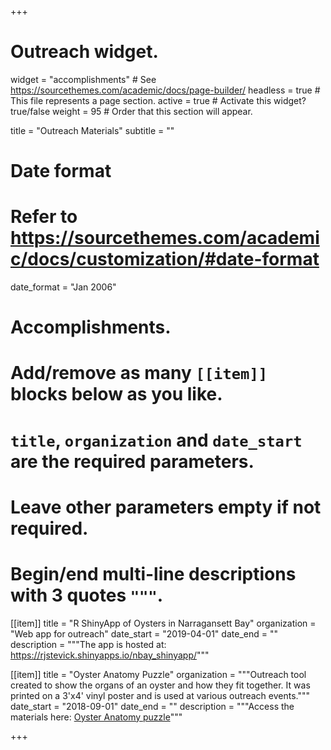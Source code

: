+++
# Outreach widget.
widget = "accomplishments"  # See https://sourcethemes.com/academic/docs/page-builder/
headless = true  # This file represents a page section.
active = true  # Activate this widget? true/false
weight = 95  # Order that this section will appear.

title = "Outreach Materials"
subtitle = ""

# Date format
#   Refer to https://sourcethemes.com/academic/docs/customization/#date-format
date_format = "Jan 2006"

# Accomplishments.
#   Add/remove as many `[[item]]` blocks below as you like.
#   `title`, `organization` and `date_start` are the required parameters.
#   Leave other parameters empty if not required.
#   Begin/end multi-line descriptions with 3 quotes `"""`.


[[item]]
  title = "R ShinyApp of Oysters in Narragansett Bay"
  organization = "Web app for outreach"
  date_start = "2019-04-01"
  date_end = ""
  description = """The app is hosted at: <a href="google.com">https://rjstevick.shinyapps.io/nbay_shinyapp/</a>"""
  
[[item]]
  title = "Oyster Anatomy Puzzle"
  organization = """Outreach tool created to show the organs of an oyster and how they fit together. It was printed on a 3'x4' vinyl poster and is used at various outreach events."""
  date_start = "2018-09-01"
  date_end = ""
  description = """Access the materials here: <a href="files/oysteranatomypuzzle_3636.pdf">Oyster Anatomy puzzle</a>"""


+++
